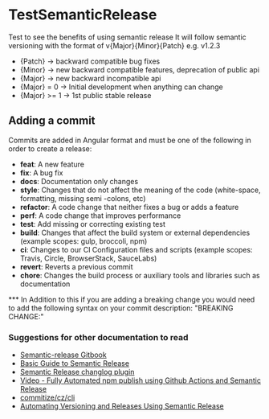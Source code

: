 # TestSemanticRelease
Test to see the benefits of using semantic release 
It will follow semantic versioning with the format of v{Major}{Minor}{Patch} e.g. v1.2.3
- {Patch} → backward compatible bug fixes
- {Minor} → new backward compatible features, deprecation of public api
- {Major} → new backward incompatible api
- {Major} = 0 → Initial development when anything can change
- {Major} >= 1 → 1st public stable release

## Adding a commit 
Commits are added in Angular format and must be one  of the following in order to create a release: 
- **feat**: A new feature
- **fix**: A bug fix
- **docs**: Documentation only changes
- **style**: Changes that do not affect the meaning of the code (white-space, formatting, missing semi -colons, etc)
- **refactor**: A code change that neither fixes a bug or adds a feature
- **perf**: A code change that improves performance
- **test**: Add missing or correcting existing test
- **build**: Changes that affect the build system or external dependencies (example scopes: gulp, broccoli, npm)
- **ci**: Changes to our CI Configuration files and scripts (example scopes: Travis, Circle, BrowserStack, SauceLabs)
- **revert**: Reverts a previous commit
- **chore**: Changes the build process or auxiliary tools and libraries such as documentation

*** In Addition to this if you are adding a breaking change you would need to add the following syntax on your commit description:  "BREAKING CHANGE:"


### Suggestions for other documentation to read 
- [Semantic-release Gitbook](https://semantic-release.gitbook.io/semantic-release/usage/getting-started )
- [Basic Guide to Semantic Release](https://levelup.gitconnected.com/basic-guide-to-semantic-release-9e2aa7834e4b)
- [Semantic Release changlog plugin](https://github.com/semantic-release/changelog)
- [Video - Fully Automated npm publish using Github Actions and Semantic Release](https://www.youtube.com/watch?v=QZdY4XYbqLI)
- [commitize/cz/cli](https://github.com/commitizen/cz-cli)
- [Automating Versioning and Releases Using Semantic Release](https://medium.com/agoda-engineering/automating-versioning-and-releases-using-semantic-release-6ed355ede742)
